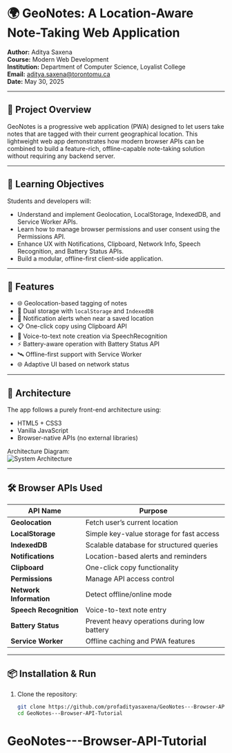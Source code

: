 # 🌍 GeoNotes: A Location-Aware Note-Taking Web Application

**Author:** Aditya Saxena  
**Course:** Modern Web Development  
**Institution:** Department of Computer Science, Loyalist College  
**Email:** aditya.saxena@torontomu.ca  
**Date:** May 30, 2025

---

## 📘 Project Overview

GeoNotes is a progressive web application (PWA) designed to let users take notes that are tagged with their current geographical location. This lightweight web app demonstrates how modern browser APIs can be combined to build a feature-rich, offline-capable note-taking solution without requiring any backend server.

---

## 🧠 Learning Objectives

Students and developers will:

- Understand and implement Geolocation, LocalStorage, IndexedDB, and Service Worker APIs.
- Learn how to manage browser permissions and user consent using the Permissions API.
- Enhance UX with Notifications, Clipboard, Network Info, Speech Recognition, and Battery Status APIs.
- Build a modular, offline-first client-side application.

---

## 🚀 Features

- 🌐 Geolocation-based tagging of notes  
- 💾 Dual storage with `localStorage` and `IndexedDB`  
- 🔕 Notification alerts when near a saved location  
- 📋 One-click copy using Clipboard API  
- 🎤 Voice-to-text note creation via SpeechRecognition  
- ⚡ Battery-aware operation with Battery Status API  
- 🛰 Offline-first support with Service Worker  
- 🌐 Adaptive UI based on network status  

---

## 🧩 Architecture

The app follows a purely front-end architecture using:

- HTML5 + CSS3
- Vanilla JavaScript
- Browser-native APIs (no external libraries)

Architecture Diagram:  
![System Architecture](geonotes_architecture.png)

---

## 🛠 Browser APIs Used

| API Name | Purpose |
|----------|---------|
| **Geolocation** | Fetch user’s current location |
| **LocalStorage** | Simple key-value storage for fast access |
| **IndexedDB** | Scalable database for structured queries |
| **Notifications** | Location-based alerts and reminders |
| **Clipboard** | One-click copy functionality |
| **Permissions** | Manage API access control |
| **Network Information** | Detect offline/online mode |
| **Speech Recognition** | Voice-to-text note entry |
| **Battery Status** | Prevent heavy operations during low battery |
| **Service Worker** | Offline caching and PWA features |

---

## 📦 Installation & Run

1. Clone the repository:
   ```bash
   git clone https://github.com/profadityasaxena/GeoNotes---Browser-API-Tutorial.git
   cd GeoNotes---Browser-API-Tutorial
# GeoNotes---Browser-API-Tutorial
